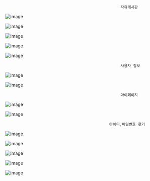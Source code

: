                                                        자유게시판
                                                       
![image](https://github.com/user-attachments/assets/bc9421c2-d193-40f6-bf2a-5efc1648093f)

![image](https://github.com/user-attachments/assets/e3485a1d-375a-4ace-849a-c27564226eb0)

![image](https://github.com/user-attachments/assets/cc2f9200-0c4d-4a36-b257-f73f388e6788)

![image](https://github.com/user-attachments/assets/34da7296-f732-44ec-879d-b83047d2ebad)

![image](https://github.com/user-attachments/assets/d38791e6-1649-487b-bb15-392d7e10c6c5)


                                                       사용자 정보
![image](https://github.com/user-attachments/assets/57d3c79b-18e9-419d-8547-0f92f5f5440d)

![image](https://github.com/user-attachments/assets/be1450d1-6abc-438d-97b6-ba2bcda34534)

                                                       마이페이지
![image](https://github.com/user-attachments/assets/7a0c3035-bf26-40e4-9d7b-78c1b2badf54)

![image](https://github.com/user-attachments/assets/6d5fc1f9-a1ec-4b97-ac68-941743e0cb84)

                                                  아이디,비밀번호 찾기
![image](https://github.com/user-attachments/assets/a8985a8a-9382-4dc3-81c0-87196024bf3f)

![image](https://github.com/user-attachments/assets/e8064730-b451-4be1-8b8b-4521fdba43bb)

![image](https://github.com/user-attachments/assets/058c8861-7db1-4e92-8915-59cf0a5cbab7)

![image](https://github.com/user-attachments/assets/57cc98eb-2183-441c-96a7-33b2ef423c8f)

![image](https://github.com/user-attachments/assets/5d1d2d66-1597-4d85-b81e-49ae59d38637)



